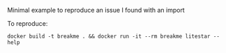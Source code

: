 Minimal example to reproduce an issue I found with an import

To reproduce:

```
docker build -t breakme . && docker run -it --rm breakme litestar --help
```